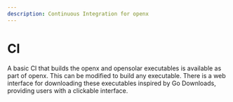 ```yaml
---
description: Continuous Integration for openx
---
```


# CI

A basic CI that builds the openx and opensolar executables is available as part of openx. This can be modified to build any executable. There is a web interface for downloading these executables inspired by Go Downloads, providing users with a clickable interface.

